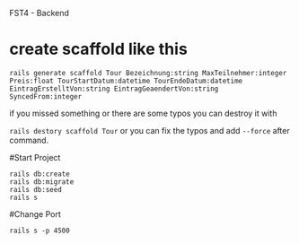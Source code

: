 FST4 - Backend

# create scaffold like this
`rails generate scaffold Tour Bezeichnung:string MaxTeilnehmer:integer Preis:float TourStartDatum:datetime TourEndeDatum:datetime EintragErstelltVon:string EintragGeaendertVon:string SyncedFrom:integer`

if you missed something or there are some typos you can destroy it with

`rails destory scaffold Tour` or you can fix the typos and add `--force` after command.

#Start Project
```
rails db:create
rails db:migrate
rails db:seed
rails s
```

#Change Port
```
rails s -p 4500
```